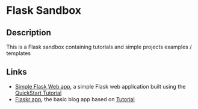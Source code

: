 # Flask Sandbox

## Description
This is a Flask sandbox containing tutorials and simple projects examples / templates 

## Links
- [Simple Flask Web app](./app/README.md), a simple Flask web application built using the [QuickStart Tutorial](https://flask.palletsprojects.com/en/stable/quickstart/)
- [Flaskr app](./flaskr/README.md), the basic blog app based on [Tutorial](https://flask.palletsprojects.com/en/stable/tutorial/)
